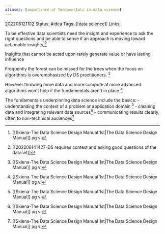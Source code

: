 ```yaml
---
aliases: [importance of fundamentals in data science]
---
```

202206121102
Status: #idea
Tags: [[data science]]
Links:

To be effective data scientists need the insight and experience to ask the right questions and be able to sense if an approach is moving toward actionable insights[^1][^2]

Insights that cannot be acted upon rarely generate value or have lasting influence

Frequently the forest can be missed for the trees when the focus on algorithms is overemphasized by DS practitioners. [^1]

However throwing more data and more compute at more advanced algorithms won't help if the fundamentals aren't in place [^1]

The fundamentals underpinning data science include the basics:
	- understanding the context of a problem or application domain [^1]
	- cleaning data and integrating relevant data sources[^1]
	- communicating results clearly, often to non-technical audiences[^1]

[^1]: [[Skiena-The Data Science  Design Manual 1st|The Data Science Design Manual]] pg vi
[^2]: [[202206141427-DS requires context and asking good questions of the dataset]]
